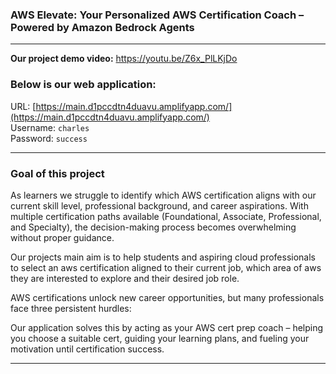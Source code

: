 ### AWS Elevate: Your Personalized AWS Certification Coach – Powered by Amazon Bedrock Agents
---
**Our project demo video:** https://youtu.be/Z6x_PlLKjDo

### Below is our web application:

URL: [https://main.d1pccdtn4duavu.amplifyapp.com/](https://main.d1pccdtn4duavu.amplifyapp.com/) <br>
Username: `charles` <br>
Password: `success`



---
### Goal of this project

As learners we struggle to identify which AWS certification aligns with our current skill level, professional background, and career aspirations. 
With multiple certification paths available (Foundational, Associate, Professional, and Specialty), the decision-making process becomes overwhelming without proper guidance.

Our projects main aim is to help students and aspiring cloud professionals to select an aws certification aligned to their current job, which area of aws they are interested to explore and their desired job role.


AWS certifications unlock new career opportunities, but many professionals face three persistent hurdles:
 

Our application solves this by acting as your AWS cert prep coach – helping you choose a suitable cert, guiding your learning plans, and fueling your motivation until certification success.

---



